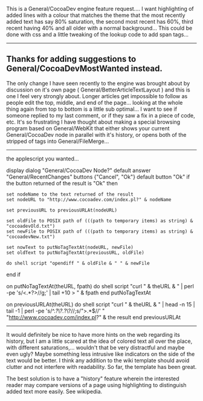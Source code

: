 This is a General/CocoaDev engine feature request.... I want highlighting of added lines with a colour that matches the theme that the most recently added text has say 80% saturation, the second most recent has 60%, third recent having 40%  and all older with a normal background...  This could be done with css and a little tweaking of the lookup code to add span tags...

----
Thanks for adding suggestions to General/CocoaDevMostWanted instead.
----
The only change I have seen recently to the engine was brought about by discussion on it's own page ( General/BetterArticleTextLayout ) and this is one I feel very strongly about.  Longer articles get impossible to follow as people edit the top, middle, and end of the page... looking at the whole thing again from top to bottom is a little sub optimal...  I want to see if someone replied to my last comment, or if they saw a fix in a piece of code, etc. It's so frustrating I have thought about making a special browsing program based on General/WebKit that either shows your current General/CocoaDev node in parallel with it's history, or opens both of the stripped of tags into General/FileMerge...

----

the applescript you wanted...

    
display dialog "General/CocoaDev Node?" default answer "General/RecentChanges" buttons {"Cancel", "Ok"} default button "Ok"
if the button returned of the result is "Ok" then
	
	set nodeName to the text returned of the result
	set nodeURL to "http://www.cocoadev.com/index.pl?" & nodeName
	
	set previousURL to previousURLAt(nodeURL)
	
	set oldFile to POSIX path of (((path to temporary items) as string) & "cocoadevOld.txt")
	set newFile to POSIX path of (((path to temporary items) as string) & "cocoadevNew.txt")
	
	set nowText to putNoTagTextAt(nodeURL, newFile)
	set oldText to putNoTagTextAt(previousURL, oldFile)
	
	do shell script "opendiff " & oldFile & " " & newFile
	
end if

on putNoTagTextAt(theURL, fpath)
	do shell script "curl " & theURL & " | perl -pe 's/<.*?>//g;' | tail +10 > " & fpath
end putNoTagTextAt

on previousURLAt(theURL)
	do shell script "curl " & theURL & " | head -n 15 | tail -1 | perl -pe 's/^.*?\\?.*?\\?//;s/\">.*$//' "
	"http://www.cocoadev.com/index.pl?" & the result
end previousURLAt


----
It would definitely be nice to have more hints on the web regarding its history, but I am a little scared at the idea of colored text all over the place, with different saturations,... wouldn't that be very distractful and maybe even ugly? Maybe something less intrusive like indicators on the side of the text would be better. I think any addition to the wiki template should avoid clutter and not interfere with readability. So far, the template has been great.

The best solution is to have a "history" feature wherein the interested reader may compare versions of a page using highlighting to distinguish added text more easily. See wikipedia.